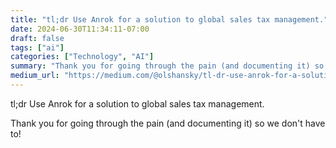 ```yaml
---
title: "tl;dr Use Anrok for a solution to global sales tax management."
date: 2024-06-30T11:34:11-07:00
draft: false
tags: ["ai"]
categories: ["Technology", "AI"]
summary: "Thank you for going through the pain (and documenting it) so we don't have to!"
medium_url: "https://medium.com/@olshansky/tl-dr-use-anrok-for-a-solution-to-global-sales-tax-management-7eafa642c884"
---
```


tl;dr Use Anrok for a solution to global sales tax management.

Thank you for going through the pain (and documenting it) so we don't have to!
